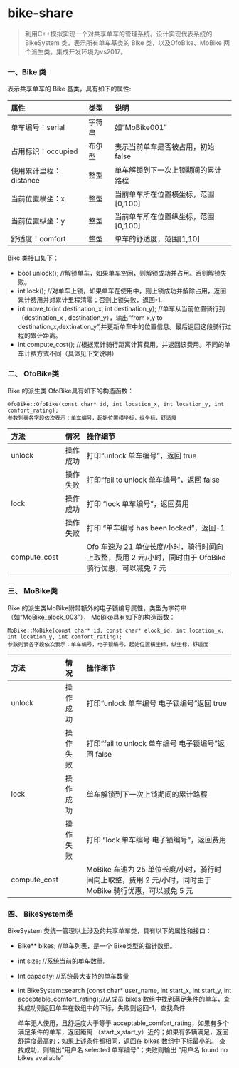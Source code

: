 # bike-share

> 利用C++模拟实现一个对共享单车的管理系统。设计实现代表系统的 BikeSystem 类，表示所有单车基类的 Bike 类，以及OfoBike、MoBike 两个派生类。集成开发环境为vs2017。

### 一、Bike 类

表示共享单车的 Bike 基类，具有如下的属性:

| 属性              | 类型   | 说明                    |
| :-------------- | :--- | :-------------------- |
| 单车编号：serial     | 字符串  | 如“MoBike001”          |
| 占用标识：occupied   | 布尔型  | 表示当前单车是否被占用，初始 false  |
| 使用累计里程：distance | 整型   | 单车解锁到下一次上锁期间的累计路程     |
| 当前位置横坐：x        | 整型   | 当前单车所在位置横坐标，范围[0,100] |
| 当前位置纵坐：y        | 整型   | 当前单车所在位置纵坐标，范围[0,100] |
| 舒适度：comfort     | 整型   | 单车的舒适度，范围[1,10]       |

Bike 类接口如下：

- bool unlock(); //解锁单车，如果单车空闲，则解锁成功并占用。否则解锁失败。
- int lock(); //对单车上锁，如果单车在使用中，则上锁成功并解除占用，返回累计费用并对累计里程清零；否则上锁失败，返回-1.
- int move_to(int destination_x, int destination_y); //单车从当前位置骑行到（destination_x , destination_y），输出“from x,y to destination_x,dextination_y”,并更新单车中的位置信息。最后返回这段骑行过程的累计距离。
- int compute_cost(); //根据累计骑行距离计算费用，并返回该费用。不同的单车计费方式不同（具体见下文说明）

### 二、 OfoBike类

Bike 的派生类 OfoBike具有如下的构造函数：
```
OfoBike::OfoBike(const char* id, int location_x, int location_y, int comfort_rating); 
参数列表各字段依次表示：单车编号，起始位置横坐标，纵坐标，舒适度
```

| 方法           | 情况   | 操作细节                                     |
| :----------- | :--- | :--------------------------------------- |
| unlock       | 操作成功 | 打印“unlock 单车编号”，返回 true                  |
|              | 操作失败 | 打印“fail to unlock 单车编号”，返回 false         |
| lock         | 操作成功 | 打印 “lock 单车编号”，返回费用                      |
|              | 操作失败 | 打印 “单车编号 has been locked”，返回-1           |
| compute_cost |      | Ofo 车速为 21 单位长度/小时，骑行时间向上取整，费用 2 元/小时，同时由于 OfoBike 骑行优惠，可以减免 7 元 |

### 三、 MoBike类

Bike 的派生类MoBike附带额外的电子锁编号属性，类型为字符串（如“MoBike_elock_003”）， MoBike具有如下的构造函数：

```
MoBike::MoBike(const char* id, const char* elock_id, int location_x, int location_y, int comfort_rating); 
参数列表各字段依次表示：单车编号，电子锁编号，起始位置横坐标，纵坐标，舒适度
```

| 方法           | 情况   | 操作细节                                     |
| :----------- | :--- | :--------------------------------------- |
| unlock       | 操作成功 | 打印“unlock 单车编号 电子锁编号”返回 true             |
|              | 操作失败 | 打印“fail to unlock 单车编号 电子锁编号”返回 false    |
| lock         | 操作成功 | 单车解锁到下一次上锁期间的累计路程                        |
|              | 操作失败 | 打印 “lock 单车编号 电子锁编号”，返回费用                |
| compute_cost |      | MoBike 车速为 25 单位长度/小时，骑行时间向上取整，费用 2 元/小时，同时由于 MoBike 骑行优惠，可以减免 5 元 |

### 四、 BikeSystem类

 BikeSystem 类统一管理以上涉及的共享单车类，具有以下的属性和接口：

- Bike** bikes; //单车列表，是一个 Bike类型的指针数组。

- int size; //系统当前的单车数量。

- Int capacity; //系统最大支持的单车数量

- int BikeSystem::search (const char* user_name, int start_x, int start_y, int acceptable_comfort_rating);//从成员 bikes 数组中找到满足条件的单车，查找成功则返回单车在数组中的下标，失败则返回-1，查找条件

  单车无人使用，且舒适度大于等于 acceptable_comfort_rating，如果有多个满足条件的单车，返回距离
  （start_x,start_y）近的；如果有多辆满足，返回舒适度最高的；如果上述条件都相同，返回在 bikes 数组中下标最小的。 查找成功，则输出“用户名 selected 单车编号”；失败则输出 “用户名 found no bikes available”
